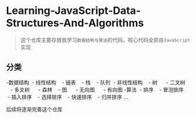 # Learning-JavaScript-Data-Structures-And-Algorithms

> 这个仓库主要存放我学习``数据结构与算法``的代码，核心代码全部由``JavaScript``实现

## 分类

-数据结构
  - 线性结构
    -  链表
    -  栈
    -  队列
  - 非线性结构
    -  树
      -   二叉树
      -   多叉树
      -   森林
    -  图
      -   无向图
      -   有向图
-算法
  - 排序
    -  冒泡排序
    -  插入排序
    -  选择排序
    -  快速排序
    -  归并排序
...

后续将逐渐完善这个仓库
